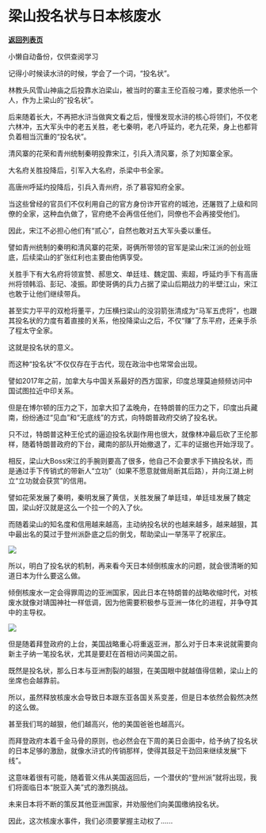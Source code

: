 # 梁山投名状与日本核废水

[**返回列表页**](/gzh/政事堂2019)

小懒自动备份，仅供查阅学习

记得小时候读水浒的时候，学会了一个词，“投名状”。  

  

林教头风雪山神庙之后投靠水泊梁山，被当时的寨主王伦百般刁难，要求他杀一个人，作为上梁山的“投名状”。  

  

后来随着长大，不再把水浒当做爽文看之后，慢慢发现水浒的核心将领们，不仅老六林冲，五大军头中的老五关胜，老七秦明，老八呼延灼，老九花荣，身上也都背负着相当沉重的“投名状”。

  

清风寨的花荣和青州统制秦明投靠宋江，引兵入清风寨，杀了刘知寨全家。

  

大名府关胜投降后，引军入大名府，杀梁中书全家。  

  

高唐州呼延灼投降后，引兵入青州府，杀了慕容知府全家。

  

当这些曾经的官员们不仅利用自己的官方身份诈开官府的城池，还屠戮了上级和同僚的全家，这种血仇做了，官府绝不会再信任他们，同僚也不会再接受他们。

  

因此，宋江不必担心他们有“贰心”，自然也敢对五大军头委以重任。

  

譬如青州统制的秦明和清风寨的花荣，哥俩所带领的官军是梁山宋江派的创业班底，后续梁山的扩张红利也主要由他俩享受。

  

关胜手下有大名府将领宣赞、郝思文、单廷珪、魏定国、索超，呼延灼手下有高唐州将领韩滔、彭玘、凌振。即使哥俩的兵力占据了梁山后期战力的半壁江山，宋江也敢于让他们继续带兵。

  

甚至实力平平的双枪将董平，力压横扫梁山的没羽箭张清成为“马军五虎将”，也跟其投名状的力度有着直接的关系，他投降梁山之后，不仅“赚”了东平府，还亲手杀了程太守全家。

  

这就是投名状的意义。  

  

而这种“投名状”不仅仅存在于古代，现在政治中也常常会出现。

  

譬如2017年之前，加拿大与中国关系最好的西方国家，印度总理莫迪频频访问中国试图拉近中印关系。

  

但是在博尔顿的压力之下，加拿大扣了孟晚舟，在特朗普的压力之下，印度出兵藏南，纷纷通过“见血”和“无底线”的方式，向特朗普政府交纳了投名状。

  

只不过，特朗普这种王伦式的逼迫投名状副作用也很大，就像林冲最后砍了王伦那样，随着特朗普政府的下台，藏南的部队开始撤退了，汇丰的证据也开始浮现了。

  

相反，梁山大Boss宋江的手腕则要高了很多，他自己不会要求手下搞投名状，而是通过手下传销式的带新人“立功”（如果不愿意就做局断其后路），并向江湖上树立“立功就会获赏”的信用。

  

譬如花荣发展了秦明，秦明发展了黄信，关胜发展了单廷珪，单廷珪发展了魏定国，梁山好汉就是这么一个拉一个的入了伙。

  

而随着梁山的知名度和信用越来越高，主动纳投名状的也越来越多，越来越狠，其中最出名的莫过于登州派卧底之后的倒戈，帮助梁山一举荡平了祝家庄。

  

![](https://mmbiz.qpic.cn/mmbiz_jpg/rxhS23yu8cP8pIJgmQnz4Yvjib7ic4Z0k2egO6vTasMhwgVX4tLyqgYqa10jGCyicJc6zSbpr776jYx2fCyoCqztA/640?wx_fmt=jpeg)

  

所以，明白了投名状的机制，再来看今天日本倾倒核废水的问题，就会很清晰的知道日本为什么要这么做。  

  

倾倒核废水一定会得罪周边的亚洲国家，因此日本在特朗普的战略收缩时代，对核废水就像对靖国神社一样低调，因为他需要积极参与亚洲一体化的进程，并争夺其中的主导权。

  

![](https://mmbiz.qpic.cn/mmbiz_jpg/rxhS23yu8cP8pIJgmQnz4Yvjib7ic4Z0k20lzTqJMZ6kAuWLZrpiaMlJOtWLMLdItjo8O54QzgYnM5NIVapXyDK9Q/640?wx_fmt=jpeg)

  

但是随着拜登政府的上台，美国战略重心将重返亚洲，那么对于日本来说就需要向新主子纳一笔投名状，尤其是要赶在首相访问美国之前。

  

既然是投名状，那么日本与亚洲割裂的越狠，在美国眼中就越值得信赖，梁山上的坐席也会越靠前。

  

所以，虽然释放核废水会导致日本跟东亚各国关系变差，但是日本依然会毅然决然的这么做。

  

甚至我们骂的越狠，他们越高兴，他的美国爸爸也越高兴。  

  

而拜登政府本着千金马骨的原则，也必然会在下周的美日会面中，给予纳了投名状的日本足够的激励，就像水浒式的传销那样，使得其鼓足干劲回来继续发展“下线”。  

  

这意味着很有可能，随着菅义伟从美国返回后，一个潜伏的“登州派”就将出现，我们将面临日本“脱亚入美”式的激烈挑战。

  

未来日本将不断的策反其他亚洲国家，并劝服他们向美国缴纳投名状。

  

因此，这次核废水事件，我们必须要掌握主动权了......

  

